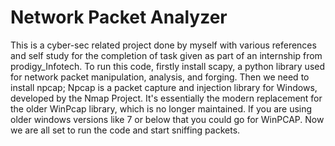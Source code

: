 # Network Packet Analyzer
This is a cyber-sec related project done by myself with various references and self study for the completion of task given as part of an internship from prodigy_Infotech.
To run this code, firstly install scapy, a python library used for network packet manipulation, analysis, and forging.
Then we need to install npcap;
Npcap is a packet capture and injection library for Windows, developed by the Nmap Project. It's essentially the modern replacement for the older WinPcap library, which is no longer maintained.
If you are using older windows versions like 7 or below that you could go for WinPCAP.
Now we are all set to run the code and start sniffing packets.
